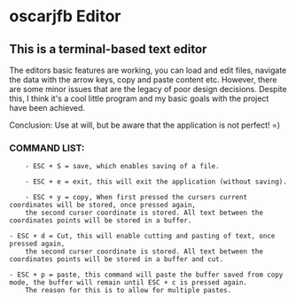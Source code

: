 # oscarjfb Editor

## This is a terminal-based text editor
The editors basic features are working, you can load and edit files, navigate the data with the arrow keys, copy and paste content etc. 
However, there are some minor issues that are the legacy of poor design decisions. 
Despite this, I think it's a cool little program and my basic goals with the project have been achieved. 

Conclusion:
Use at will, but be aware that the application is not perfect! =) 

### COMMAND LIST:
 
    	- ESC + S = save, which enables saving of a file.  
 
    	- ESC + e = exit, this will exit the application (without saving).  

    	- ESC + y = copy, When first pressed the cursers current coordinates will be stored, once pressed again, 
		the second curser coordinate is stored. All text between the coordinates points will be stored in a buffer.  

	- ESC + d = Cut, this will enable cutting and pasting of text, once pressed again, 
		the second curser coordinate is stored. All text between the coordinates points will be stored in a buffer and cut.	

	- ESC + p = paste, this command will paste the buffer saved from copy mode, the buffer will remain until ESC + c is pressed again. 
		The reason for this is to allow for multiple pastes.  

	
